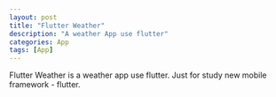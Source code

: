 ```yaml
---
layout: post
title: "Flutter Weather"
description: "A weather App use flutter"
categories: App
tags: [App]
---
```


Flutter Weather is a weather app use flutter. Just for study new mobile framework - flutter.

